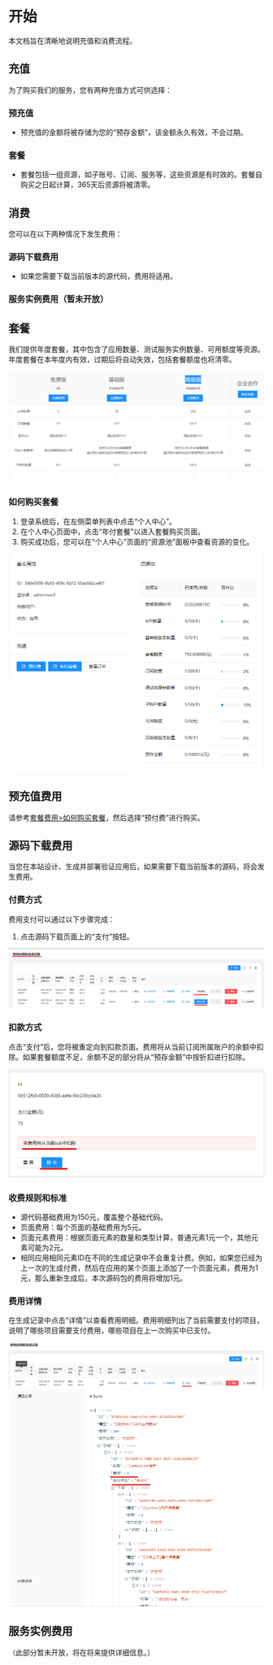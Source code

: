 # 开始
本文档旨在清晰地说明充值和消费流程。

## 充值
为了购买我们的服务，您有两种充值方式可供选择：

### 预充值
- 预充值的金额将被存储为您的“预存金额”，该金额永久有效，不会过期。

### 套餐
- 套餐包括一组资源，如子账号、订阅、服务等，这些资源是有时效的。套餐自购买之日起计算，365天后资源将被清零。

## 消费
您可以在以下两种情况下发生费用：

### 源码下载费用
- 如果您需要下载当前版本的源代码，费用将适用。

### 服务实例费用（暂未开放）

## 套餐
我们提供年度套餐，其中包含了应用数量、测试服务实例数量、可用额度等资源。年度套餐在本年度内有效，过期后将自动失效，包括套餐额度也将清零。

![套餐示意图](taochan.png)

### 如何购买套餐
1. 登录系统后，在左侧菜单列表中点击“个人中心”。
2. 在个人中心页面中，点击“年付套餐”以进入套餐购买页面。
3. 购买成功后，您可以在“个人中心”页面的“资源池”面板中查看资源的变化。

![个人中心示意图](userdetial.png)

## 预充值费用
请参考[套餐费用>如何购买套餐](#如何购买套餐)，然后选择“预付费”进行购买。

## 源码下载费用
当您在本站设计、生成并部署验证应用后，如果需要下载当前版本的源码，将会发生费用。

### 付费方式
费用支付可以通过以下步骤完成：
1. 点击源码下载页面上的“支付”按钮。

![支付示意图](buildpay.png)

### 扣款方式
点击“支付”后，您将被重定向到扣款页面。费用将从当前订阅所属账户的余额中扣除。如果套餐额度不足，余额不足的部分将从“预存金额”中按折扣进行扣除。

![扣款示意图](paythis.png)

### 收费规则和标准
- 源代码基础费用为150元，覆盖整个基础代码。
- 页面费用：每个页面的基础费用为5元。
- 页面元素费用：根据页面元素的数量和类型计算，普通元素1元一个，其他元素可能为2元。
- 相同应用相同元素ID在不同的生成记录中不会重复计费。例如，如果您已经为上一次的生成付费，然后在应用的某个页面上添加了一个页面元素，费用为1元，那么重新生成后，本次源码包的费用将增加1元。

### 费用详情
在生成记录中点击“详情”以查看费用明细。费用明细列出了当前需要支付的项目，说明了哪些项目需要支付费用，哪些项目在上一次购买中已支付。

![生成记录费用明细](builddetile.png)
![支付费用明细](paydetile.png)

## 服务实例费用
（此部分暂未开放，将在将来提供详细信息。）
